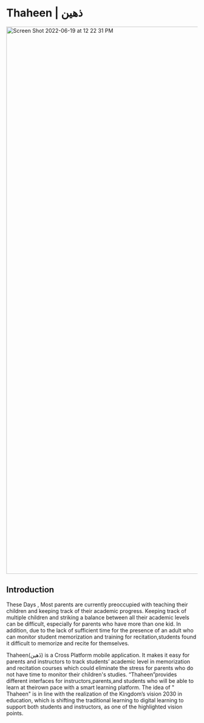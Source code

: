 # Thaheen | ذهين
<img width="1440" alt="Screen Shot 2022-06-19 at 12 22 31 PM" src="https://user-images.githubusercontent.com/90010570/174474391-94890e88-2b7d-47c0-a7dd-5fa5124520fd.png">

## Introduction

 These Days , Most parents are currently preoccupied with teaching their children and keeping track of their academic  progress.  Keeping  track  of  multiple  children  and  striking  a  balance  between all their academic levels can be difficult, especially for parents who have more than one kid. In addition, due to the lack of sufficient time for the presence of an adult who can monitor student memorization and training for recitation,students found it difficult to memorize and recite for themselves. 
 
 Thaheen(ذَھین) is a Cross Platform mobile application. It makes it easy for parents and instructors to track students’ academic level in memorization and recitation courses which could eliminate the stress for parents who do not have time to monitor their children's studies. “Thaheen”provides different interfaces for instructors,parents,and students who will be able to learn at theirown pace with a smart learning platform. The idea of " Thaheen" is in line with the realization of the Kingdom’s vision 2030 in education, which is shifting the traditional learning to digital learning to support both students and instructors, as one of the highlighted vision points.

